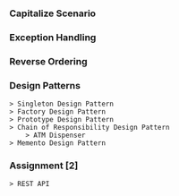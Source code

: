 ### Capitalize Scenario
### Exception Handling
### Reverse Ordering
### Design Patterns
    > Singleton Design Pattern
    > Factory Design Pattern
    > Prototype Design Pattern
    > Chain of Responsibility Design Pattern
        > ATM Dispenser
    > Memento Design Pattern
### Assignment [2]
    > REST API
	










